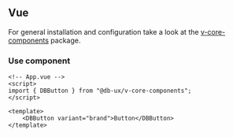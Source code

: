 ## Vue

For general installation and configuration take a look at the [v-core-components](https://www.npmjs.com/package/@db-ux/v-core-components) package.

### Use component

```vue App.vue
<!-- App.vue -->
<script>
import { DBButton } from "@db-ux/v-core-components";
</script>

<template>
	<DBButton variant="brand">Button</DBButton>
</template>
```
